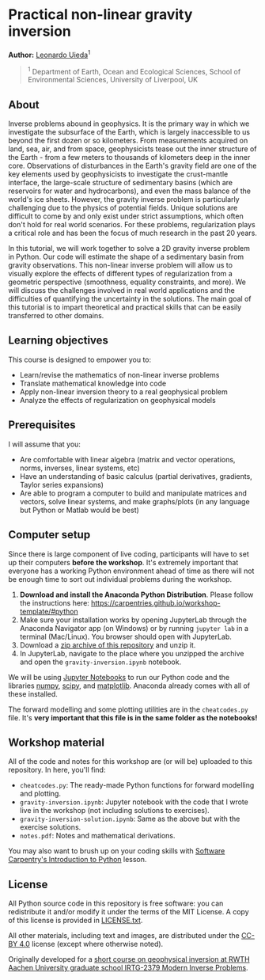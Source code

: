 # Practical non-linear gravity inversion

**Author:** [Leonardo Uieda](https://www.leouieda.com/)<sup>1</sup>

> <sup>1</sup> Department of Earth, Ocean and Ecological Sciences,
> School of Environmental Sciences, University of Liverpool, UK

## About

Inverse problems abound in geophysics.
It is the primary way in which we investigate the subsurface of the Earth,
which is largely inaccessible to us beyond the first dozen or so kilometers.
From measurements acquired on land, sea, air, and from space, geophysicists
tease out the inner structure of the Earth - from a few meters to thousands of
kilometers deep in the inner core.
Observations of disturbances in the Earth's gravity field are one of the key
elements used by geophysicists to investigate the crust-mantle interface, the
large-scale structure of sedimentary basins (which are reservoirs for water and
hydrocarbons), and even the mass balance of the world's ice sheets.
However, the gravity inverse problem is particularly challenging due to the
physics of potential fields.
Unique solutions are difficult to come by and only exist under strict
assumptions, which often don't hold for real world scenarios.
For these problems, regularization plays a critical role and has been the focus
of much research in the past 20 years.

In this tutorial, we will work together to solve a 2D gravity inverse problem
in Python.
Our code will estimate the shape of a sedimentary basin from gravity
observations.
This non-linear inverse problem will allow us to visually explore the effects
of different types of regularization from a geometric perspective (smoothness,
equality constraints, and more).
We will discuss the challenges involved in real world applications and the
difficulties of quantifying the uncertainty in the solutions.
The main goal of this tutorial is to impart theoretical and practical
skills that can be easily transferred to other domains.

## Learning objectives

This course is designed to empower you to:

* Learn/revise the mathematics of non-linear inverse problems
* Translate mathematical knowledge into code
* Apply non-linear inversion theory to a real geophysical problem
* Analyze the effects of regularization on geophysical models

## Prerequisites

I will assume that you:

* Are comfortable with linear algebra (matrix and vector operations,
  norms, inverses, linear systems, etc)
* Have an understanding of basic calculus (partial derivatives, gradients,
  Taylor series expansions)
* Are able to program a computer to build and manipulate matrices and
  vectors, solve linear systems, and make graphs/plots (in any language
  but Python or Matlab would be best)

## Computer setup

Since there is large component of live coding, participants will
have to set up their computers **before the workshop**. It's
extremely important that everyone has a working Python environment
ahead of time as there will not be enough time to sort out
individual problems during the workshop.

1. **Download and install the Anaconda Python Distribution**.
   Please follow the instructions here:
   https://carpentries.github.io/workshop-template/#python
1. Make sure your installation works by opening JupyterLab through
   the Anaconda Navigator app (on Windows) or by running
   `jupyter lab` in a terminal (Mac/Linux). You browser should
   open with JupyterLab.
1. Download a [zip archive of this repository](https://github.com/GeophysicsLibrary/non-linear-gravity-inversion/archive/refs/heads/main.zip)
   and unzip it.
1. In JupyterLab, navigate to the place where you unzipped the archive
   and open the `gravity-inversion.ipynb` notebook.
  
We will be using [Jupyter Notebooks](https://jupyter.org/) to run our
Python code and the libraries [numpy](https://numpy.org/),
[scipy](https://www.scipy.org/), and [matplotlib](https://matplotlib.org/).
Anaconda already comes with all of these installed.

The forward modelling and some plotting utilities are in the 
`cheatcodes.py` file. It's **very important that this file is in the
same folder as the notebooks!**

## Workshop material

All of the code and notes for this workshop are (or will be) uploaded
to this repository. In here, you'll find:

* `cheatcodes.py`: The ready-made Python functions for forward modelling and
  plotting.
* `gravity-inversion.ipynb`: Jupyter notebook with the code that I wrote live
  in the workshop (not including solutions to exercises).
* `gravity-inversion-solution.ipynb`: Same as the above but with the exercise
  solutions.
* `notes.pdf`: Notes and mathematical derivations.

You may also want to brush up on your coding skills with 
[Software Carpentry's Introduction to Python](https://swcarpentry.github.io/python-novice-inflammation/)
lesson.

## License

All Python source code in this repository is free software: you can
redistribute it and/or modify it under the terms of the MIT License. A copy of
this license is provided in [LICENSE.txt](LICENSE.txt).

All other materials, including text and images, are distributed under the
[CC-BY 4.0](https://creativecommons.org/licenses/by/4.0/)
license (except where otherwise noted).

Originally developed for a
[short course on geophysical inversion at RWTH Aachen University graduate school IRTG-2379 Modern Inverse Problems](https://github.com/compgeolab/2020-aachen-inverse-problems).
